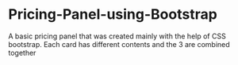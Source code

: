 # Pricing-Panel-using-Bootstrap
A basic pricing panel that was created mainly with the help of CSS bootstrap. Each card has different contents and the 3 are combined together
